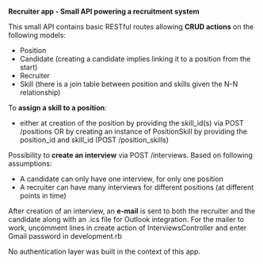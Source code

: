 **Recruiter app - Small API powering a recruitment system**

This small API contains basic RESTful routes allowing **CRUD actions** on the following models: 
- Position
- Candidate (creating a candidate implies linking it to a position from the start)
- Recruiter
- Skill (there is a join table between position and skills given the N-N relationship)

To **assign a skill to a position**: 
- either at creation of the position by providing the skill_id(s) via POST /positions
OR by creating an instance of PositionSkill by providing the position_id and skill_id (POST /position_skills)

Possibility to **create an interview** via POST /interviews. Based on following assumptions: 
- A candidate can only have one interview, for only one position
- A recruiter can have many interviews for different positions (at different points in time)

After creation of an interview, an **e-mail** is sent to both the recruiter and the candidate along with an .ics file for Outlook integration.
For the mailer to work, uncomment lines in create action of InterviewsController and enter Gmail password in development.rb

No authentication layer was built in the context of this app.

